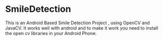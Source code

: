 SmileDetection
==============

This is an Android Based Smile Detection Project , using OpenCV and JavaCV. It works well with android and to make it work you need to install the open cv libraries in your Android Phone.
